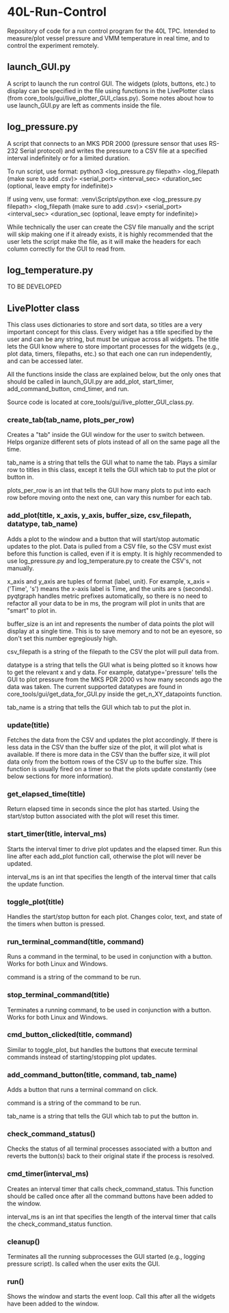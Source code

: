 # 40L-Run-Control

Repository of code for a run control program for the 40L TPC. Intended to measure/plot vessel pressure and VMM temperature in real time, and to control the experiment remotely.

## launch_GUI.py

A script to launch the run control GUI. The widgets (plots, buttons, etc.) to display can be specified in the file using functions in the LivePlotter class (from core_tools/gui/live_plotter_GUI_class.py). Some notes about how to use launch_GUI.py are left as comments inside the file.

## log_pressure.py

A script that connects to an MKS PDR 2000 (pressure sensor that uses RS-232 Serial protocol) and writes the pressure to a CSV file at a specified interval indefinitely or for a limited duration.

To run script, use format: python3 <log_pressure.py filepath> <log_filepath (make sure to add .csv)> <serial_port> <interval_sec> <duration_sec (optional, leave empty for indefinite)>

If using venv, use format: .venv\Scripts\python.exe <log_pressure.py filepath> <log_filepath (make sure to add .csv)> <serial_port> <interval_sec> <duration_sec (optional, leave empty for indefinite)>

While technically the user can create the CSV file manually and the script will skip making one if it already exists, it is highly recommended that the user lets the script make the file, as it will make the headers for each column correctly for the GUI to read from.

## log_temperature.py

TO BE DEVELOPED

## LivePlotter class

This class uses dictionaries to store and sort data, so titles are a very important concept for this class. Every widget has a title specified by the user and can be any string, but must be unique across all widgets. The title lets the GUI know where to store important processes for the widgets (e.g., plot data, timers, filepaths, etc.) so that each one can run independently, and can be accessed later.

All the functions inside the class are explained below, but the only ones that should be called in launch_GUI.py are add_plot, start_timer, add_command_button, cmd_timer, and run.

Source code is located at core_tools/gui/live_plotter_GUI_class.py.

### create_tab(tab_name, plots_per_row)

Creates a "tab" inside the GUI window for the user to switch between. Helps organize different sets of plots instead of all on the same page all the time.

tab_name is a string that tells the GUI what to name the tab. Plays a similar row to titles in this class, except it tells the GUI which tab to put the plot or button in.

plots_per_row is an int that tells the GUI how many plots to put into each row before moving onto the next one, can vary this number for each tab.

### add_plot(title, x_axis, y_axis, buffer_size, csv_filepath, datatype, tab_name)

Adds a plot to the window and a button that will start/stop automatic updates to the plot. Data is pulled from a CSV file, so the CSV must exist before this function is called, even if it is empty. It is highly recommended to use log_pressure.py and log_temperature.py to create the CSV's, not manually.

x_axis and y_axis are tuples of format (label, unit). For example, x_axis = ('Time', 's') means the x-axis label is Time, and the units are s (seconds). pyqtgraph handles metric prefixes automatically, so there is no need to refactor all your data to be in ms, the program will plot in units that are "smart" to plot in.

buffer_size is an int and represents the number of data points the plot will display at a single time. This is to save memory and to not be an eyesore, so don't set this number egregiously high.

csv_filepath is a string of the filepath to the CSV the plot will pull data from.

datatype is a string that tells the GUI what is being plotted so it knows how to get the relevant x and y data. For example, datatype='pressure' tells the GUI to plot pressure from the MKS PDR 2000 vs how many seconds ago the data was taken. The current supported datatypes are found in core_tools/gui/get_data_for_GUI.py inside the get_n_XY_datapoints function.

tab_name is a string that tells the GUI which tab to put the plot in.

### update(title)

Fetches the data from the CSV and updates the plot accordingly. If there is less data in the CSV than the buffer size of the plot, it will plot what is available. If there is more data in the CSV than the buffer size, it will plot data only from the bottom rows of the CSV up to the buffer size. This function is usually fired on a timer so that the plots update constantly (see below sections for more information).

### get_elapsed_time(title)

Return elapsed time in seconds since the plot has started. Using the start/stop button associated with the plot will reset this timer.

### start_timer(title, interval_ms)

Starts the interval timer to drive plot updates and the elapsed timer. Run this line after each add_plot function call, otherwise the plot will never be updated.

interval_ms is an int that specifies the length of the interval timer that calls the update function.

### toggle_plot(title)

Handles the start/stop button for each plot. Changes color, text, and state of the timers when button is pressed.

### run_terminal_command(title, command)

Runs a command in the terminal, to be used in conjunction with a button. Works for both Linux and Windows.

command is a string of the command to be run.

### stop_terminal_command(title)

Terminates a running command, to be used in conjunction with a button. Works for both Linux and Windows.

### cmd_button_clicked(title, command)

Similar to toggle_plot, but handles the buttons that execute terminal commands instead of starting/stopping plot updates.

### add_command_button(title, command, tab_name)

Adds a button that runs a terminal command on click.

command is a string of the command to be run.

tab_name is a string that tells the GUI which tab to put the button in.

### check_command_status()

Checks the status of all terminal processes associated with a button and reverts the button(s) back to their original state if the process is resolved.

### cmd_timer(interval_ms)

Creates an interval timer that calls check_command_status. This function should be called once after all the command buttons have been added to the window.

interval_ms is an int that specifies the length of the interval timer that calls the check_command_status function.

### cleanup()

Terminates all the running subprocesses the GUI started (e.g., logging pressure script). Is called when the user exits the GUI.

### run()

Shows the window and starts the event loop. Call this after all the widgets have been added to the window.
